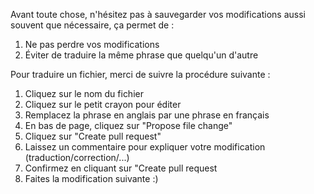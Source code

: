Avant toute chose, n'hésitez pas à sauvegarder vos modifications aussi souvent que nécessaire, ça permet de :

1. Ne pas perdre vos modifications
2. Éviter de traduire la même phrase que quelqu'un d'autre

Pour traduire un fichier, merci de suivre la procédure suivante :

1. Cliquez sur le nom du fichier
2. Cliquez sur le petit crayon pour éditer
3. Remplacez la phrase en anglais par une phrase en français
4. En bas de page, cliquez sur "Propose file change"
5. Cliquez sur "Create pull request"
6. Laissez un commentaire pour expliquer votre modification (traduction/correction/...)
7. Confirmez en cliquant sur "Create pull request
8. Faites la modification suivante :)
